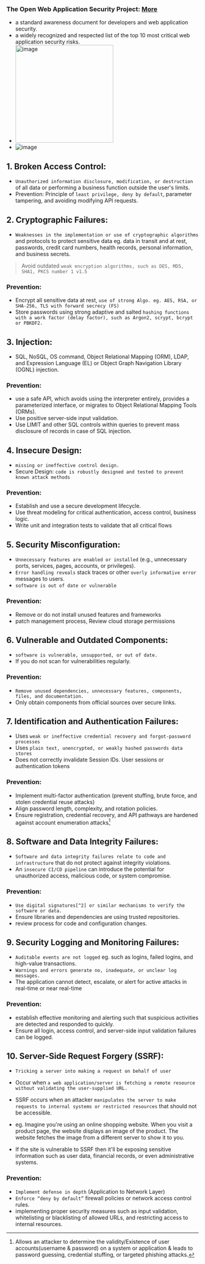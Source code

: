 ### The Open Web Application Security Project: [More](https://owasp.org/www-project-top-ten/)
- a standard awareness document for developers and web application security.
- a widely recognized and respected list of the top 10 most critical web application security risks.
- <img width="256" alt="image" src="https://user-images.githubusercontent.com/40174034/235904458-de7f5b19-326d-4113-9f85-82d2d3cb5dc1.png">
- ![image](https://github.com/IOxCyber/CyberEssentials/assets/40174034/55e544c9-6737-4b0f-a9fa-4ca5334674f7)

 
## 1. Broken Access Control:
- `Unauthorized information disclosure, modification, or destruction` of all data or performing a business function outside the user's limits.
- Prevention: Principle of `least privilege, deny by default`, parameter tampering, and avoiding modifying API requests.

## 2. Cryptographic Failures:
- `Weaknesses in the implementation or use of cryptographic algorithms` and protocols to protect sensitive data eg. data in transit and at rest, passwords, credit card numbers, health records, personal information, and business secrets.

> Avoid outdated `weak encryption algorithms, such as DES, MD5, SHA1, PKCS number 1 v1.5`

### Prevention:
- Encrypt all sensitive data at rest, `use of strong Algo. eg. AES, RSA, or SHA-256, TLS with forward secrecy (FS)`
- Store passwords using strong adaptive and salted `hashing functions with a work factor (delay factor), such as Argon2, scrypt, bcrypt or PBKDF2.`

## 3. Injection:
- SQL, NoSQL, OS command, Object Relational Mapping (ORM), LDAP, and Expression Language (EL) or Object Graph Navigation Library (OGNL) injection.

### Prevention:
- use a safe API, which avoids using the interpreter entirely, provides a parameterized interface, or migrates to Object Relational Mapping Tools (ORMs).
- Use positive server-side input validation.
- Use LIMIT and other SQL controls within queries to prevent mass disclosure of records in case of SQL injection.
  
## 4. Insecure Design:
- `missing or ineffective control design.`
- Secure Design: `code is robustly designed and tested to prevent known attack methods`
### Prevention: 
- Establish and use a secure development lifecycle.
- Use threat modeling for critical authentication, access control, business logic.
- Write unit and integration tests to validate that all critical flows

## 5. Security Misconfiguration:
- `Unnecessary features are enabled or installed` (e.g., unnecessary ports, services, pages, accounts, or privileges).
- `Error handling reveals` stack traces or other `overly informative error` messages to users.
- `software is out of date or vulnerable`

### Prevention:
- Remove or do not install unused features and frameworks
- patch management process, Review cloud storage permissions

## 6. Vulnerable and Outdated Components:
-  `software is vulnerable, unsupported, or out of date.`
-  If you do not scan for vulnerabilities regularly.

### Prevention:
- `Remove unused dependencies, unnecessary features, components, files, and documentation.`
- Only obtain components from official sources over secure links.

## 7. Identification and Authentication Failures:
- Uses `weak or ineffective credential recovery and forgot-password processes`
- Uses `plain text, unencrypted, or weakly hashed passwords data stores`
- Does not correctly invalidate Session IDs. User sessions or authentication tokens
 
### Prevention:
- Implement multi-factor authentication (prevent stuffing, brute force, and stolen credential reuse attacks)
- Align password length, complexity, and rotation policies.
- Ensure registration, credential recovery, and API pathways are hardened against account enumeration attacks[^1]

## 8. Software and Data Integrity Failures:
- `Software and data integrity failures relate to code and infrastructure` that do not protect against integrity violations.
- An `insecure CI/CD pipeline` can introduce the potential for unauthorized access, malicious code, or system compromise.

### Prevention:
- `Use digital signatures[^2] or similar mechanisms to verify the software or data.`
- Ensure libraries and dependencies are using trusted repositories.
- review process for code and configuration changes.

## 9. Security Logging and Monitoring Failures:
- `Auditable events are not logged` eg. such as logins, failed logins, and high-value transactions.
- `Warnings and errors generate no, inadequate, or unclear log messages.`
- The application cannot detect, escalate, or alert for active attacks in real-time or near real-time

### Prevention:
- establish effective monitoring and alerting such that suspicious activities are detected and responded to quickly.
- Ensure all login, access control, and server-side input validation failures can be logged.

## 10. Server-Side Request Forgery (SSRF):
- `Tricking a server into making a request on behalf of user`
- Occur when `a web application/server is fetching a remote resource without validating the user-supplied URL.`
- SSRF occurs when an attacker `manipulates the server to make requests to internal systems or restricted resources` that should not be accessible.

- eg. Imagine you're using an online shopping website. When you visit a product page, the website displays an image of the product. The website fetches the image from a different server to show it to you.
- If the site is vulnerable to SSRF then it'll be exposing sensitive information such as user data, financial records, or even administrative systems.

### Prevention:
- `Implement defense in depth` (Application to Network Layer)
- `Enforce “deny by default”` firewall policies or network access control rules.
- implementing proper security measures such as input validation, whitelisting or blacklisting of allowed URLs, and restricting access to internal resources.

[^1]: Allows an attacker to determine the validity/Existence of user accounts(username & password) on a system or application & leads to password guessing, credential stuffing, or targeted phishing attacks.
[^2]: cryptographic mechanisms used to provide authenticity, integrity, and non-repudiation to digital documents or messages. Digital signatures are a fundamental component of PKI.


